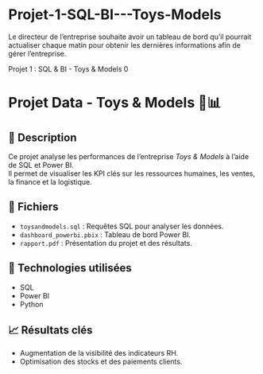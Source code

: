 # Projet-1-SQL-BI---Toys-Models
Le directeur de l’entreprise souhaite avoir un tableau de bord qu’il pourrait actualiser chaque matin pour obtenir les dernières informations afin de gérer l’entreprise.

Projet 1 : SQL & BI - Toys & Models
0
# Projet Data - Toys & Models 🎲📊

## 📌 Description
Ce projet analyse les performances de l’entreprise *Toys & Models* à l’aide de SQL et Power BI.  
Il permet de visualiser les KPI clés sur les ressources humaines, les ventes, la finance et la logistique.

## 📁 Fichiers
- `toysandmodels.sql` : Requêtes SQL pour analyser les données.
- `dashboard_powerbi.pbix` : Tableau de bord Power BI.
- `rapport.pdf` : Présentation du projet et des résultats.

## 🚀 Technologies utilisées
- SQL
- Power BI
- Python

## 📈 Résultats clés
- Augmentation de la visibilité des indicateurs RH.
- Optimisation des stocks et des paiements clients.
